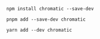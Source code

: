 ```shell renderer="common" language="js" packageManager="npm"
npm install chromatic --save-dev
```

```shell renderer="common" language="js" packageManager="pnpm"
pnpm add --save-dev chromatic
```

```shell renderer="common" language="js" packageManager="yarn"
yarn add --dev chromatic
```

